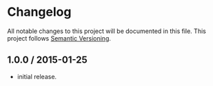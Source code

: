 # Changelog
All notable changes to this project will be documented in this file.
This project follows [Semantic Versioning](http://semver.org).

## 1.0.0 / 2015-01-25
 - initial release.
